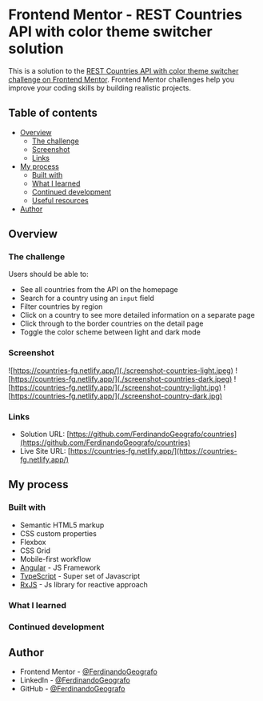 # Frontend Mentor - REST Countries API with color theme switcher solution

This is a solution to the [REST Countries API with color theme switcher challenge on Frontend Mentor](https://www.frontendmentor.io/challenges/rest-countries-api-with-color-theme-switcher-5cacc469fec04111f7b848ca). Frontend Mentor challenges help you improve your coding skills by building realistic projects.

## Table of contents

- [Overview](#overview)
  - [The challenge](#the-challenge)
  - [Screenshot](#screenshot)
  - [Links](#links)
- [My process](#my-process)
  - [Built with](#built-with)
  - [What I learned](#what-i-learned)
  - [Continued development](#continued-development)
  - [Useful resources](#useful-resources)
- [Author](#author)

## Overview

### The challenge

Users should be able to:

- See all countries from the API on the homepage
- Search for a country using an `input` field
- Filter countries by region
- Click on a country to see more detailed information on a separate page
- Click through to the border countries on the detail page
- Toggle the color scheme between light and dark mode

### Screenshot

![https://countries-fg.netlify.app/](./screenshot-countries-light.jpeg)
![https://countries-fg.netlify.app/](./screenshot-countries-dark.jpeg)
![https://countries-fg.netlify.app/](./screenshot-country-light.jpg)
![https://countries-fg.netlify.app/](./screenshot-country-dark.jpg)

### Links

- Solution URL: [https://github.com/FerdinandoGeografo/countries](https://github.com/FerdinandoGeografo/countries)
- Live Site URL: [https://countries-fg.netlify.app/](https://countries-fg.netlify.app/)

## My process

### Built with

- Semantic HTML5 markup
- CSS custom properties
- Flexbox
- CSS Grid
- Mobile-first workflow
- [Angular](https://angular.io/docs) - JS Framework
- [TypeScript](https://www.typescriptlang.org/) - Super set of Javascript
- [RxJS](https://rxjs.dev/) - Js library for reactive approach

### What I learned

### Continued development

## Author

- Frontend Mentor - [@FerdinandoGeografo](https://www.frontendmentor.io/profile/FerdinandoGeografo)
- LinkedIn - [@FerdinandoGeografo](https://www.linkedin.com/in/ferdinandogeografo/)
- GitHub - [@FerdinandoGeografo](https://github.com/FerdinandoGeografo/)
